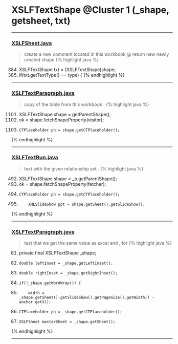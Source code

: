 # XSLFTextShape @Cluster 1 (_shape, getsheet, txt)

***

### [XSLFSheet.java](https://searchcode.com/codesearch/view/97406768/)
> create a new comment located in this workbook @ return new newly created shape 
{% highlight java %}
384. XSLFTextShape txt = (XSLFTextShape)shape;
385.  if(txt.getTextType() == type) {
{% endhighlight %}

***

### [XSLFTextParagraph.java](https://searchcode.com/codesearch/view/97406665/)
> copy of the table from this workbook . 
{% highlight java %}
1101. XSLFTextShape shape = getParentShape();
1102. ok = shape.fetchShapeProperty(visitor);
1104.     CTPlaceholder ph = shape.getCTPlaceholder();
{% endhighlight %}

***

### [XSLFTextRun.java](https://searchcode.com/codesearch/view/97406808/)
> text with the given relationship set . 
{% highlight java %}
492. XSLFTextShape shape = _p.getParentShape();
493. ok = shape.fetchShapeProperty(fetcher);
495.     CTPlaceholder ph = shape.getCTPlaceholder();
498.         XMLSlideShow ppt = shape.getSheet().getSlideShow();
{% endhighlight %}

***

### [XSLFTextParagraph.java](https://searchcode.com/codesearch/view/97406665/)
> test that we get the same value as excel and , for 
{% highlight java %}
81. private final XSLFTextShape _shape;
734.     double leftInset = _shape.getLeftInset();
735.     double rightInset = _shape.getRightInset();
744.     if(!_shape.getWordWrap()) {
746.         width = _shape.getSheet().getSlideShow().getPageSize().getWidth() - anchor.getX();
1056.     CTPlaceholder ph = _shape.getCTPlaceholder();
1078.     XSLFSheet masterSheet = _shape.getSheet();
{% endhighlight %}

***

